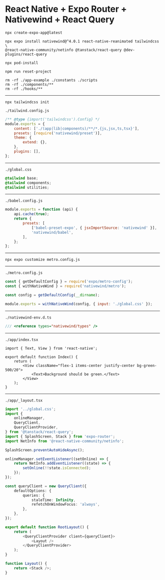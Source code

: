 # React Native + Expo Router + Nativewind + React Query

```
npx create-expo-app@latest
```

```
npx expo install nativewind@^4.0.1 react-native-reanimated tailwindcss \
@react-native-community/netinfo @tanstack/react-query @dev-plugins/react-query
```

```
npx pod-install
```

```
npm run reset-project
```

```
rm -rf ./app-example ./constants ./scripts
rm -rf ./components/**
rm -rf ./hooks/**
```
---
```
npx tailwindcss init
```

  `./tailwind.config.js`
```js
/** @type {import('tailwindcss').Config} */
module.exports = {
	content: ['./(app|lib|components)/**/*.{js,jsx,ts,tsx}'],
	presets: [require('nativewind/preset')],
	theme: {
		extend: {},
	},
	plugins: [],
};
```
---
`./global.css`
```scss
@tailwind base;
@tailwind components;
@tailwind utilities;
```
---
`./babel.config.js`
```js
module.exports = function (api) {
	api.cache(true);
	return {
		presets: [
			['babel-preset-expo', { jsxImportSource: 'nativewind' }],
			'nativewind/babel',
		],
	};
};
```
---
```
npx expo customize metro.config.js
```
---
`./metro.config.js`
```js
const { getDefaultConfig } = require('expo/metro-config');
const { withNativeWind } = require('nativewind/metro');

const config = getDefaultConfig(__dirname);

module.exports = withNativeWind(config, { input: './global.css' });
```
---
`./nativewind-env.d.ts`
```ts
/// <reference types="nativewind/types" />
```
---
`./app/index.tsx`
```tsx
import { Text, View } from 'react-native';

export default function Index() {
	return (
		<View className="flex-1 items-center justify-center bg-green-500/20">
			<Text>Background should be green.</Text>
		</View>
	);
}
```
---
`./app/_layout.tsx`
```ts
import '../global.css';
import {
	onlineManager,
	QueryClient,
	QueryClientProvider,
} from '@tanstack/react-query';
import { SplashScreen, Stack } from 'expo-router';
import NetInfo from '@react-native-community/netinfo';

SplashScreen.preventAutoHideAsync();

onlineManager.setEventListener((setOnline) => {
	return NetInfo.addEventListener((state) => {
		setOnline(!!state.isConnected);
	});
});

const queryClient = new QueryClient({
	defaultOptions: {
		queries: {
			staleTime: Infinity,
			refetchOnWindowFocus: 'always',
		},
	},
});

export default function RootLayout() {
	return (
		<QueryClientProvider client={queryClient}>
			<Layout />
		</QueryClientProvider>
	);
}

function Layout() {
	return <Stack />;
}
```
